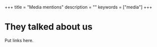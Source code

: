 +++
title = "Media mentions"
description = ""
keywords = ["media"]
+++

# They talked about us
Put links here.
